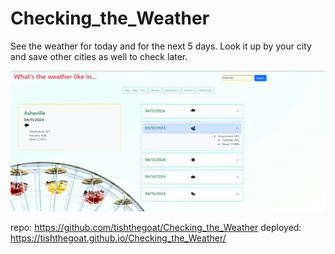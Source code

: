# Checking_the_Weather
See the weather for today and for the next 5 days. Look it up by your city and save other cities as well to check later. 


![alt text](<assets/images/Screenshot 2024-04-11 080625.png>)

repo:
	https://github.com/tishthegoat/Checking_the_Weather
deployed:
	https://tishthegoat.github.io/Checking_the_Weather/